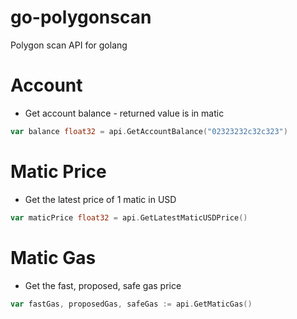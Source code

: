 # go-polygonscan
Polygon scan API for golang

# Account

* Get account balance - returned value is in matic
```go
var balance float32 = api.GetAccountBalance("02323232c32c323")
```

# Matic Price
* Get the latest price of 1 matic in USD
```go
var maticPrice float32 = api.GetLatestMaticUSDPrice()
```

# Matic Gas
* Get the fast, proposed, safe gas price
```go
var fastGas, proposedGas, safeGas := api.GetMaticGas()
```
